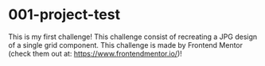 # 001-project-test
This is my first challenge! 
This challenge consist of recreating a JPG design of a single grid component. 
This challenge is made by Frontend Mentor (check them out at: https://www.frontendmentor.io/)!

